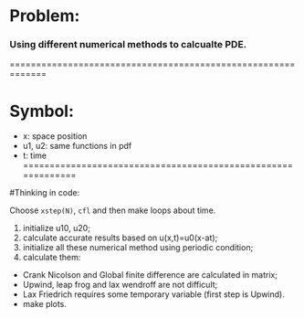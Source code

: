 # Problem: 
### Using different numerical methods to calcualte PDE.
=============================================================

# Symbol: 

- x: space position
- u1, u2: same functions in pdf
- t: time
=============================================================

#Thinking in code:

Choose `xstep(N)`, `cfl` and then make loops about time.
1. initialize u10, u20;
2. calculate accurate results based on u(x,t)=u0(x-at);
3. initialize all these numerical method using periodic condition;
4. calculate them:
- Crank Nicolson and Global finite difference are calculated in matrix;
- Upwind, leap frog and lax wendroff are not difficult;
- Lax Friedrich requires some temporary variable (first step is Upwind).
- make plots.

